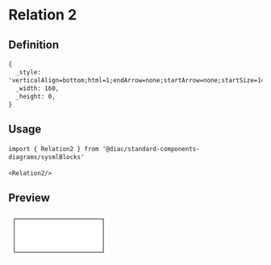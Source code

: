 # Relation 2

## Definition

```
{
  _style: 'verticalAlign=bottom;html=1;endArrow=none;startArrow=none;startSize=14;startFill=0;edgeStyle=orthogonalEdgeStyle;',
  _width: 160,
  _height: 0,
}
```

## Usage

```
import { Relation2 } from '@diac/standard-components-diagrams/sysmlBlocks'

<Relation2/>
```

## Preview

<img src="./relation-2.png" width="200"/>
